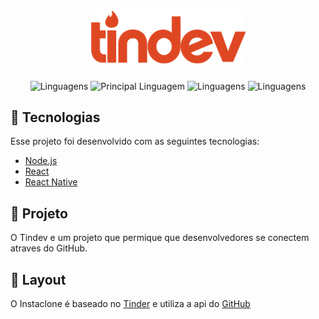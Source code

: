 <h1 align="center" >
  <img alt="Tindev" width="250px"
  src="https://github.com/lucasquitan/rocketseat-semana-omnistack-08/blob/master/tindev/src/assets/logo@3x.png?raw=true">
</h1>

<p align="center">
  <img alt="Linguagens"
  src="https://img.shields.io/github/languages/count/lucasquitan/rocketseat-semana-omnistack-08">
  <img alt="Principal Linguagem"
  src="https://img.shields.io/github/languages/top/lucasquitan/rocketseat-semana-omnistack-08">
  <img alt="Linguagens"
  src="https://img.shields.io/github/repo-size/lucasquitan/rocketseat-semana-omnistack-08">
  <img alt="Linguagens"
  src="https://img.shields.io/github/last-commit/lucasquitan/lucasquitan/rocketseat-semana-omnistack-08">
</p>

## 🚀 Tecnologias  

Esse projeto foi desenvolvido com as seguintes tecnologias:  

- [Node.js](https://nodejs.org/en/)
- [React](https://reactjs.org)
- [React Native](https://facebook.github.io/react-native/)


## 🔨 Projeto

O Tindev e um projeto que permique que desenvolvedores se conectem atraves do GitHub.


## 🎨 Layout
O Instaclone é baseado no [Tinder](https://tinder.com/) e utiliza a api do [GitHub](https://developer.github.com/)